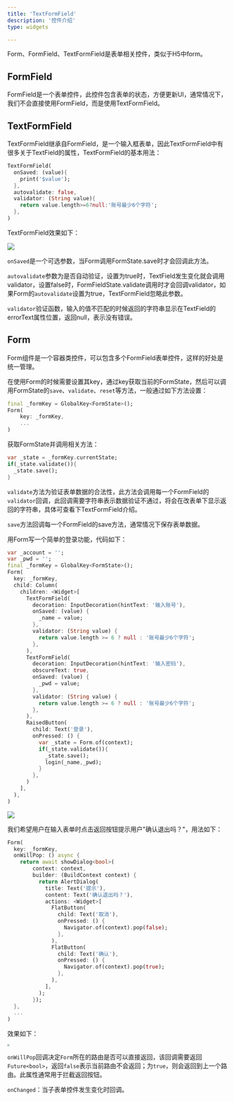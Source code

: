 ```yaml
---
title: 'TextFormField'
description: '控件介绍'
type: widgets

---
```




Form、FormField、TextFormField是表单相关控件，类似于H5中form。



## FormField

FormField是一个表单控件，此控件包含表单的状态，方便更新UI，通常情况下，我们不会直接使用FormField，而是使用TextFormField。

## TextFormField

TextFormField继承自FormField，是一个输入框表单，因此TextFormField中有很多关于TextField的属性，TextFormField的基本用法：

```dart
TextFormField(
  onSaved: (value){
    print('$value');
  },
  autovalidate: false,
  validator: (String value){
    return value.length>=6?null:'账号最少6个字符';
  },
)
```

TextFormField效果如下：

![](https://img-blog.csdnimg.cn/20200324162833168.png)

`onSaved`是一个可选参数，当Form调用FormState.save时才会回调此方法。

`autovalidate`参数为是否自动验证，设置为true时，TextField发生变化就会调用validator，设置false时，FormFieldState.validate调用时才会回调validator，如果Form的`autovalidate`设置为true，TextFormField忽略此参数。

`validator`验证函数，输入的值不匹配的时候返回的字符串显示在TextField的errorText属性位置，返回null，表示没有错误。



## Form

Form组件是一个容器类控件，可以包含多个FormField表单控件，这样的好处是统一管理。

在使用Form的时候需要设置其key，通过key获取当前的FormState，然后可以调用FormState的`save`、`validate`、`reset`等方法，一般通过如下方法设置：

```dart
final _formKey = GlobalKey<FormState>();
Form(
	key: _formKey,
	...
)
```

获取FormState并调用相关方法：

```dart
var _state = _formKey.currentState;
if(_state.validate()){
  _state.save();
}
```

`validate`方法为验证表单数据的合法性，此方法会调用每一个FormField的`validator`回调，此回调需要字符串表示数据验证不通过，将会在改表单下显示返回的字符串，具体可查看下TextFormField介绍。

`save`方法回调每一个FormField的save方法，通常情况下保存表单数据。

用Form写一个简单的登录功能，代码如下：

```dart
var _account = '';
var _pwd = '';
final _formKey = GlobalKey<FormState>();
Form(
  key: _formKey,
  child: Column(
    children: <Widget>[
      TextFormField(
        decoration: InputDecoration(hintText: '输入账号'),
        onSaved: (value) {
          _name = value;
        },
        validator: (String value) {
          return value.length >= 6 ? null : '账号最少6个字符';
        },
      ),
      TextFormField(
        decoration: InputDecoration(hintText: '输入密码'),
        obscureText: true,
        onSaved: (value) {
          _pwd = value;
        },
        validator: (String value) {
          return value.length >= 6 ? null : '账号最少6个字符';
        },
      ),
      RaisedButton(
        child: Text('登录'),
        onPressed: () {
          var _state = Form.of(context);
          if(_state.validate()){
            _state.save();
            login(_name,_pwd);
          }
        },
      )
    ],
  ),
)
```

![](https://img-blog.csdnimg.cn/20200324162902922.gif)

我们希望用户在输入表单时点击返回按钮提示用户"确认退出吗？"，用法如下：

```dart
Form(
  key: _formKey,
  onWillPop: () async {
    return await showDialog<bool>(
        context: context,
        builder: (BuildContext context) {
          return AlertDialog(
            title: Text('提示'),
            content: Text('确认退出吗？'),
            actions: <Widget>[
              FlatButton(
                child: Text('取消'),
                onPressed: () {
                  Navigator.of(context).pop(false);
                },
              ),
              FlatButton(
                child: Text('确认'),
                onPressed: () {
                  Navigator.of(context).pop(true);
                },
              ),
            ],
          );
        });
  },
  ...
)
```

效果如下：

<img src="https://img-blog.csdnimg.cn/20200324162929424.gif" style="zoom:33%;" />

`onWillPop`回调决定`Form`所在的路由是否可以直接返回，该回调需要返回`Future<bool>`，返回`false`表示当前路由不会返回；为`true`，则会返回到上一个路由。此属性通常用于拦截返回按钮。

`onChanged`：当子表单控件发生变化时回调。

